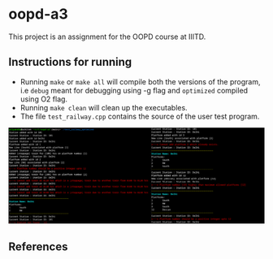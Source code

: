 # oopd-a3

This project is an assignment for the OOPD course at IIITD.

## Instructions for running
- Running `make` or `make all` will compile both the versions of the program, i.e `debug` meant for debugging using -g flag and `optimized` compiled using O2 flag.
- Running `make clean` will clean up the executables.
- The file `test_railway.cpp` contains the source of the user test program.

![images/g8.png](images/g8.png)
## References
